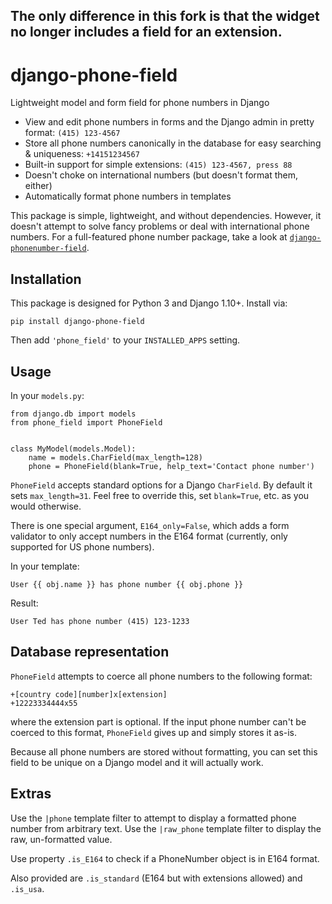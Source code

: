 ## The only difference in this fork is that the widget no longer includes a field for an extension.

# django-phone-field
Lightweight model and form field for phone numbers in Django

* View and edit phone numbers in forms and the Django admin in pretty format: `(415) 123-4567`
* Store all phone numbers canonically in the database for easy searching & uniqueness: `+14151234567`
* Built-in support for simple extensions: `(415) 123-4567, press 88`
* Doesn't choke on international numbers (but doesn't format them, either)
* Automatically format phone numbers in templates

This package is simple, lightweight, and without dependencies. However, it doesn't attempt to solve fancy
problems or deal with international phone numbers. For a full-featured phone number package, take a look at
[`django-phonenumber-field`](https://github.com/stefanfoulis/django-phonenumber-field).

## Installation

This package is designed for Python 3 and Django 1.10+. Install via:

```
pip install django-phone-field
```

Then add `'phone_field'` to your `INSTALLED_APPS` setting.

## Usage

In your `models.py`:

```
from django.db import models
from phone_field import PhoneField


class MyModel(models.Model):
    name = models.CharField(max_length=128)
    phone = PhoneField(blank=True, help_text='Contact phone number')
```

`PhoneField` accepts standard options for a Django `CharField`. By default it sets `max_length=31`. Feel
free to override this, set `blank=True`, etc. as you would otherwise.

There is one special argument, `E164_only=False`, which adds a form validator to only accept numbers in
the E164 format (currently, only supported for US phone numbers).

In your template:

```
User {{ obj.name }} has phone number {{ obj.phone }}
```

Result:

```
User Ted has phone number (415) 123-1233
```

## Database representation

`PhoneField` attempts to coerce all phone numbers to the following format:

```
+[country code][number]x[extension]
+12223334444x55
```

where the extension part is optional. If the input phone number can't be coerced to this
format, `PhoneField` gives up and simply stores it as-is.

Because all phone numbers are stored without formatting, you can set this field to be unique
on a Django model and it will actually work.

## Extras

Use the `|phone` template filter to attempt to display a formatted phone number from arbitrary text. Use
the `|raw_phone` template filter to display the raw, un-formatted value.

Use property `.is_E164` to check if a PhoneNumber object is in E164 format.

Also provided are `.is_standard` (E164 but with extensions allowed) and `.is_usa`.
